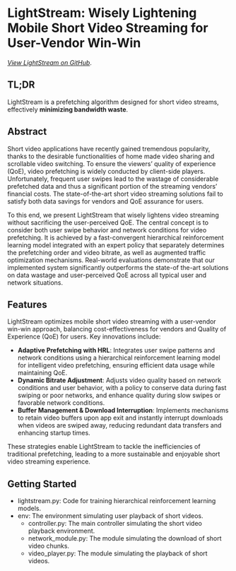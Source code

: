 # LightStream: Wisely Lightening Mobile Short Video Streaming for User-Vendor Win-Win

*[View LightStream on GitHub](https://github.com/LightStream2025/lightstream2025.github.io)*.

## TL;DR
LightStream is a prefetching algorithm designed for short video streams, effectively **minimizing bandwidth waste**.

## Abstract

Short video applications have recently gained tremendous popularity, thanks to the desirable functionalities of home made video sharing and scrollable video switching. To ensure the viewers’ quality of experience (QoE), video prefetching is widely conducted by client-side players. Unfortunately, frequent user swipes lead to the wastage of considerable prefetched data and thus a significant portion of the streaming vendors’ financial costs. The state-of-the-art short video streaming solutions fail to satisfy both data savings for vendors and QoE assurance for users.

To this end, we present LightStream that wisely lightens video streaming without sacrificing the user-perceived QoE. The central concept is to consider both user swipe behavior and network conditions for video prefetching. It is achieved by a fast-convergent hierarchical reinforcement learning model integrated with an expert policy that separately determines the prefetching order and video bitrate, as well as augmented traffic optimization mechanisms. Real-world evaluations demonstrate that our implemented system significantly outperforms the state-of the-art solutions on data wastage and user-perceived QoE across all typical user and network situations.

## Features
LightStream optimizes mobile short video streaming with a user-vendor win-win approach, balancing cost-effectiveness for vendors and Quality of Experience (QoE) for users. Key innovations include:

- **Adaptive Prefetching with HRL**: Integrates user swipe patterns and network conditions using a hierarchical reinforcement learning model for intelligent video prefetching, ensuring efficient data usage while maintaining QoE.
- **Dynamic Bitrate Adjustment**: Adjusts video quality based on network conditions and user behavior, with a policy to conserve data during fast swiping or poor networks, and enhance quality during slow swipes or favorable network conditions.
- **Buffer Management & Download Interruption**: Implements mechanisms to retain video buffers upon app exit and instantly interrupt downloads when videos are swiped away, reducing redundant data transfers and enhancing startup times.

These strategies enable LightStream to tackle the inefficiencies of traditional prefetching, leading to a more sustainable and enjoyable short video streaming experience.

## Getting Started

- lightstream.py: Code for training hierarchical reinforcement learning models.
- env: The environment simulating user playback of short videos.
  - controller.py: The main controller simulating the short video playback environment.
  - network_module.py: The module simulating the download of short video chunks.
  - video_player.py: The module simulating the playback of short videos.
